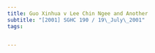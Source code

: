 ```yaml
---
title: Guo Xinhua v Lee Chin Ngee and Another 
subtitle: "[2001] SGHC 190 / 19\_July\_2001"
tags:


---
```


